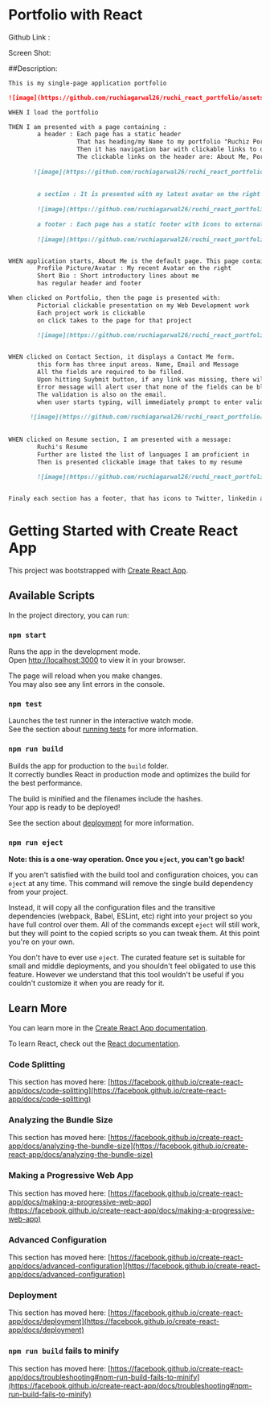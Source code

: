 # Portfolio with React

Github Link :

Screen Shot:

##Description:
```md
This is my single-page application portfolio

![image](https://github.com/ruchiagarwal26/ruchi_react_portfolio/assets/115508901/b756ffbc-888c-4bb5-bf4d-257fe8dd443a)

WHEN I load the portfolio

THEN I am presented with a page containing :
        a header : Each page has a static header 
                   That has heading/my Name to my portfolio "Ruchiz Portfolio"
                   Then it has navigation bar with clickable links to other sections on the page 
                   The clickable links on the header are: About Me, Portfolio, Contact, Resume
                   
       ![image](https://github.com/ruchiagarwal26/ruchi_react_portfolio/assets/115508901/1bf0c6ee-5cf8-4826-a51c-5473d39d90f6)
            
                   
        a section : It is presented with my latest avatar on the right and a brief About Me
        
        ![image](https://github.com/ruchiagarwal26/ruchi_react_portfolio/assets/115508901/d2643546-775d-4245-a673-8a3694ce68c3)
        
        a footer : Each page has a static footer with icons to external websites like Twitter, LinkedIn and Facebook
        
        ![image](https://github.com/ruchiagarwal26/ruchi_react_portfolio/assets/115508901/415bc412-2d97-4553-858d-cb308cf621f8)


WHEN application starts, About Me is the default page. This page contains:
        Profile Picture/Avatar : My recent Avatar on the right
        Short Bio : Short introductory lines about me  
        has regular header and footer    

When clicked on Portfolio, then the page is presented with:
        Pictorial clickable presentation on my Web Development work
        Each project work is clickable 
        on click takes to the page for that project
        
        ![image](https://github.com/ruchiagarwal26/ruchi_react_portfolio/assets/115508901/1e675957-c08e-4bfd-a5a7-ea8a7b347e86)


WHEN clicked on Contact Section, it displays a Contact Me form.
        this form has three input areas. Name, Email and Message
        All the fields are required to be filled. 
        Upon hitting Suybmit button, if any link was missing, there will be an error message
        Error message will alert user that none of the fields can be blank
        The validation is also on the email. 
        when user starts typing, will immediately prompt to enter valid email until it is a valid email
        
      ![image](https://github.com/ruchiagarwal26/ruchi_react_portfolio/assets/115508901/e68e35cb-f3c3-480d-9c9c-a43ca1654600)
  
        
WHEN clicked on Resume section, I am presented with a message:
        Ruchi's Resume
        Further are listed the list of languages I am proficient in
        Then is presented clickable image that takes to my resume
        
        ![image](https://github.com/ruchiagarwal26/ruchi_react_portfolio/assets/115508901/647f33f4-8447-451e-8ef0-eef8c67db03c)


Finaly each section has a footer, that has icons to Twitter, linkedin and facebook pages

```


# Getting Started with Create React App

This project was bootstrapped with [Create React App](https://github.com/facebook/create-react-app).

## Available Scripts

In the project directory, you can run:

### `npm start`

Runs the app in the development mode.\
Open [http://localhost:3000](http://localhost:3000) to view it in your browser.

The page will reload when you make changes.\
You may also see any lint errors in the console.

### `npm test`

Launches the test runner in the interactive watch mode.\
See the section about [running tests](https://facebook.github.io/create-react-app/docs/running-tests) for more information.

### `npm run build`

Builds the app for production to the `build` folder.\
It correctly bundles React in production mode and optimizes the build for the best performance.

The build is minified and the filenames include the hashes.\
Your app is ready to be deployed!

See the section about [deployment](https://facebook.github.io/create-react-app/docs/deployment) for more information.

### `npm run eject`

**Note: this is a one-way operation. Once you `eject`, you can't go back!**

If you aren't satisfied with the build tool and configuration choices, you can `eject` at any time. This command will remove the single build dependency from your project.

Instead, it will copy all the configuration files and the transitive dependencies (webpack, Babel, ESLint, etc) right into your project so you have full control over them. All of the commands except `eject` will still work, but they will point to the copied scripts so you can tweak them. At this point you're on your own.

You don't have to ever use `eject`. The curated feature set is suitable for small and middle deployments, and you shouldn't feel obligated to use this feature. However we understand that this tool wouldn't be useful if you couldn't customize it when you are ready for it.

## Learn More

You can learn more in the [Create React App documentation](https://facebook.github.io/create-react-app/docs/getting-started).

To learn React, check out the [React documentation](https://reactjs.org/).

### Code Splitting

This section has moved here: [https://facebook.github.io/create-react-app/docs/code-splitting](https://facebook.github.io/create-react-app/docs/code-splitting)

### Analyzing the Bundle Size

This section has moved here: [https://facebook.github.io/create-react-app/docs/analyzing-the-bundle-size](https://facebook.github.io/create-react-app/docs/analyzing-the-bundle-size)

### Making a Progressive Web App

This section has moved here: [https://facebook.github.io/create-react-app/docs/making-a-progressive-web-app](https://facebook.github.io/create-react-app/docs/making-a-progressive-web-app)

### Advanced Configuration

This section has moved here: [https://facebook.github.io/create-react-app/docs/advanced-configuration](https://facebook.github.io/create-react-app/docs/advanced-configuration)

### Deployment

This section has moved here: [https://facebook.github.io/create-react-app/docs/deployment](https://facebook.github.io/create-react-app/docs/deployment)

### `npm run build` fails to minify

This section has moved here: [https://facebook.github.io/create-react-app/docs/troubleshooting#npm-run-build-fails-to-minify](https://facebook.github.io/create-react-app/docs/troubleshooting#npm-run-build-fails-to-minify)
